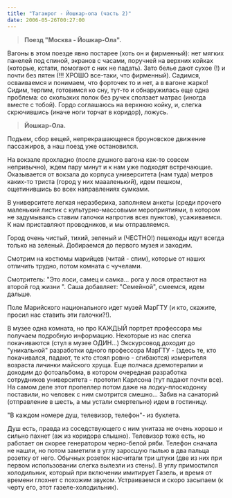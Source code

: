 ```yaml
---
title: "Таганрог - Йошкар-ола (часть 2)"
date: 2006-05-26T00:27:00
---
```


<blockquote><b>Поезд "Москва - Йошкар-Ола".</b></blockquote>

Вагоны в этом поезде явно постарее (хоть он и фирменный): нет мягких панелей под спиной, экранов с часами, поручней на верхних койках (которые, кстати, помогают с них не падать). Зато белье дают сухое (!) и почти без пятен (!!! ХРОШО все-таки, что фирменный). Садимся, осваиваемся и понимаем, что форточек то и нет, а в вагоне жарко! Сидим, терпим, готовимся ко сну, тут-то и обнаружилась еще одна проблема: со скользких полок без ручек сползает матрас (иногда вместе с тобой). Гордо соглашаюсь на верхнюю койку, и, слегка скрючившись (иначе ноги торчат в коридор), ложусь.

<blockquote><b> Йошкар-Ола.</b></blockquote>

Подъем, сбор вещей, непрекрашающееся броуновское движение пассажиров, а наш поезд уже остановился.

На вокзале прохладно (после душного вагона как-то совсем непривычно), ждем пару минут и к нам уже подходят встречающие. Оказывается  от вокзала до корпуса университета (нам туда) метров каких-то триста (город у них маааленький), идем пешком, ощетинившись во всех направлениях сумками.

В университете легкая неразбериха, заполняем анкеты (среди прочего маленький листик с культурно-массовыми мероприятиями, в котором не задумываясь ставим галочки напротив всех пунктов), усаживаемся. К нам приставляют проводников, и мы отправляемся.

Город очень чистый, тихий, зеленый и (ЧЕСТНО!) пешеходы идут всегда только на зеленый. Добираемся до первого музея и заходим.

Смотрим на костюмы марийцев (читай - спим), которые от наших отличить трудно, потом комната с чучелами.

Смотритель: "Это лоси, самец и самка... рога у лося отрастают на второй год жизни ". Саша добавляет: "Семейной", смеемся, идем дальше.

Поле Марийского национального идет музей МарГТУ (и кто, скажите, просил нас ставить эти галочки?!).

В музее одна комната, но про КАЖДЫЙ портрет профессора мы получаем подробную информацию. Некоторые из нас слегка покачиваются (стул в музее ОДИН...) Экскурсовод доходит до "уникальной" разработки одного профессора МарГТУ - (здесь те, кто покачивался, падают, те кто стоял ровно - сгибаются) измерителя возраста личинки майского хруща. Еще полчаса дремотерапии и доходим до фотоальбома, в котором очередная разработка сотрудников университета - прототип Карлсона (тут падают почти все). На самом деле этот пропеллер потом даже на лодку-плоскодонку поставили, но человек с ним смотрится смешно... Забив на санаторий (отправление в шесть, а мы устали смертельно) идем в гостиницу.

"В каждом номере душ, телевизор, телефон"- из буклета.

Душ есть, правда из соседствующего с ним унитаза не очень хорошо и сильно пахнет (аж из коридора слышно). Телевизор тоже есть, но работает он скорее генератором черно-белой ряби. Телефон сначала не нашли, но потом заметили в углу заросшую пылью в два пальца розетку от него. Обычных розеток насчитали три штуки (две из них при первом использовании слегка вылезли из стены). В углу примостился холодильник, который при включении имитирует Газель, и время от времени глохнет с похожим звуком. Устраиваемся и скоро засыпаем (к черту его, этот газеле-холодильник).
